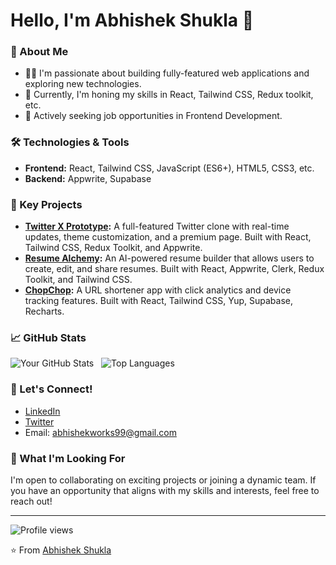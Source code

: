 # Hello, I'm Abhishek Shukla 👋

### 🚀 About Me
- 👨‍💻 I'm passionate about building fully-featured web applications and exploring new technologies.
- 🌱 Currently, I'm honing my skills in React, Tailwind CSS, Redux toolkit, etc.
- 💼 Actively seeking job opportunities in Frontend Development.

### 🛠️ Technologies & Tools
- **Frontend:** React, Tailwind CSS, JavaScript (ES6+), HTML5, CSS3, etc.
- **Backend:** Appwrite, Supabase

### 🌟 Key Projects
- **[Twitter X Prototype](https://github.com/ShuklaAbhishek99/twitter-x-clone):** A full-featured Twitter clone with real-time updates, theme customization, and a premium page. Built with React, Tailwind CSS, Redux Toolkit, and Appwrite.
- **[Resume Alchemy](https://github.com/ShuklaAbhishek99/resume-alchemy):** An AI-powered resume builder that allows users to create, edit, and share resumes. Built with React, Appwrite, Clerk, Redux Toolkit, and Tailwind CSS.
- **[ChopChop](https://github.com/ShuklaAbhishek99/chop-chop):** A URL shortener app with click analytics and device tracking features. Built with React, Tailwind CSS, Yup, Supabase, Recharts.

### 📈 GitHub Stats
![Your GitHub Stats](https://github-readme-stats.vercel.app/api?username=ShuklaAbhishek99&show_icons=true&theme=radical)
&nbsp;
![Top Languages](https://github-readme-stats.vercel.app/api/top-langs/?username=ShuklaAbhishek99&layout=compact&theme=radical)

### 💬 Let's Connect!
- [LinkedIn](https://www.linkedin.com/in/abhishek-shukla99/)
- [Twitter](https://x.com/abhishekshukl99)
- Email: abhishekworks99@gmail.com

### 👀 What I'm Looking For
I'm open to collaborating on exciting projects or joining a dynamic team. If you have an opportunity that aligns with my skills and interests, feel free to reach out!

---
![Profile views](https://komarev.com/ghpvc/?username=your-github-ShuklaAbhishek99&color=blue)

⭐️ From [Abhishek Shukla](https://github.com/ShuklaAbhishek99)

